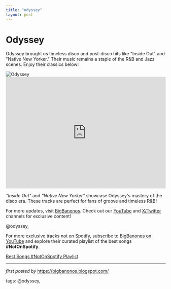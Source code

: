 ```yaml
---
title: "odyssey"
layout: post
---
```

<h1 >Odyssey</h1> <p >Odyssey brought us timeless disco and post-disco hits like "Inside Out" and "Native New Yorker." Their music remains a staple of the R&B and Jazz scenes. Enjoy their classics below!</p> <div > <img src="https://i.scdn.co/image/ab67616d0000b2733c8cb1c41b25d18e728d01dc" alt="Odyssey" />
</div> <div > <iframe src="https://open.spotify.com/embed/playlist/5IZrU9hEpPgUQW5mrF5LJG?utm_source=generator" width="100%" height="352" frameborder="0" allowfullscreen="" allow="autoplay; clipboard-write; encrypted-media; fullscreen; picture-in-picture" loading="lazy"></iframe>
</div> <div > <p><em>"Inside Out"</em> and <em>"Native New Yorker"</em> showcase Odyssey's mastery of the disco era. These tracks are perfect for fans of groove and timeless R&B!</p>
</div> <div > <p>For more updates, visit <a href="https://bigbanonos.blogspot.com/" target="_blank">BigBanonos</a>. Check out our <a href="https://www.youtube.com/@BigBanonos" target="_blank">YouTube</a> and <a href="https://x.com/bigbanonos" target="_blank">X/Twitter</a> channels for exclusive content!</p>
</div> @odyssey,


<!--Subscribe and Playlist Links-->
<div>
    <p>For more exclusive tracks not on Spotify, subscribe to <a href="https://www.youtube.com/@BigBanonos" target="_blank">BigBanonos on YouTube</a> and explore their curated playlist of the best songs <strong>#NotOnSpotify</strong>.</p>
    <p><a href="https://www.youtube.com/playlist?list=PLtuNtuTatqI0kFahUCbtbfenC_ET5O_tr" target="_blank">Best Songs #NotOnSpotify Playlist<br /></a></p></div>

<hr />

<p><em>first posted by</em> <a href="https://bigbanonos.blogspot.com/" rel="noopener" target="_new">https://bigbanonos.blogspot.com/</a></p>

<p>tags: @odyssey,</p>
